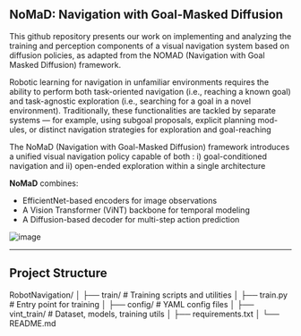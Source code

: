 ## **NoMaD: Navigation with Goal-Masked Diffusion** 

This github repository presents our work on implementing and analyzing the training and
perception components of a visual navigation system based on diffusion policies, as
adapted from the NOMAD (Navigation with Goal Masked Diffusion) framework.

Robotic learning for navigation in unfamiliar environments requires the ability to perform
both task-oriented navigation (i.e., reaching a known goal) and task-agnostic exploration
(i.e., searching for a goal in a novel environment). Traditionally, these functionalities are
tackled by separate systems — for example, using subgoal proposals, explicit planning mod-
ules, or distinct navigation strategies for exploration and goal-reaching

The NoMaD (Navigation with Goal-Masked Diffusion) framework introduces a unified visual
navigation policy capable of both :
i) goal-conditioned navigation and 
ii) open-ended exploration
within a single architecture

**NoMaD** combines:
- EfficientNet-based encoders for image observations
- A Vision Transformer (ViNT) backbone for temporal modeling
- A Diffusion-based decoder for multi-step action prediction
  
![image](https://github.com/user-attachments/assets/b5e531c0-a6b0-4707-b335-f85aef93c979)

---
## Project Structure
RobotNavigation/ 
│ ├── train/ # Training scripts and utilities 
│ ├── train.py # Entry point for training 
│ ├── config/ # YAML config files 
│ ├── vint_train/ # Dataset, models, training utils 
│ ├── requirements.txt
│ └── README.md
